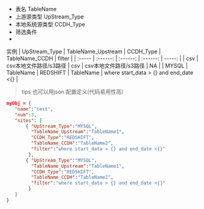 - 表名 TableName 
- 上游源类型  UpStream_Type
- 本地系统源类型 CCDH_Type
- 筛选条件
- 
实例
| UpStream_Type | TableName_Upstream | CCDH_Type | TableName_CCDH | filter |
| :----- | :------: | :------: | :------: | -----: |
| csv | csv本地文件路径/s3路径 | csv | csv本地文件路径/s3路径 | NA |
| MYSQL | TableName | REDSHIFT | TableName | where start_data > {} and end_date <{} |

> tips
 也可以用json 配置定义(代码易用性高)
 ```json
 myObj = {
    "name":"test",
    "num":3,
    "sites": [
        { "UpStream_Type":"MYSQL",
          "TableName_Upstream":"TableName1",
          "CCDH_Type":"REDSHIFT",
          "TableName_CCDH":"TableName2",
          "filter":"where start_data > {} and end_date <{}" 
         },
        { "UpStream_Type":"MYSQL",
          "TableName_Upstream":"TableName1",
          "CCDH_Type":"REDSHIFT",
          "TableName_CCDH":"TableName2",
          "filter":"where start_data > {} and end_date <{}" 
         }
    ]
}
```
